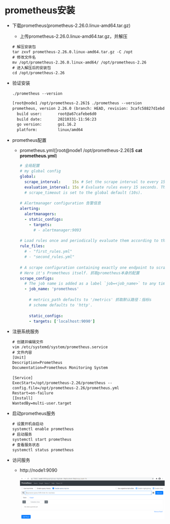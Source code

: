 # prometheus安装

- 下载prometheus(prometheus-2.26.0.linux-amd64.tar.gz)

    - 上传prometheus-2.26.0.linux-amd64.tar.gz，并解压

    ```shell
    # 解压安装包
    tar zxvf prometheus-2.26.0.linux-amd64.tar.gz -C /opt
    # 修改文件名
    mv /opt/prometheus-2.26.0.linux-amd64/ /opt/prometheus-2.26
    # 进入解压后的安装包
    cd /opt/prometheus-2.26
    ```

- 验证安装

    `./prometheus --version`

    ```reStructuredText
    [root@node1 /opt/prometheus-2.26]$ ./prometheus --version
    prometheus, version 2.26.0 (branch: HEAD, revision: 3cafc58827d1ebd1a67749f88be4218f0bab3d8d)
      build user:       root@a67cafebe6d0
      build date:       20210331-11:56:23
      go version:       go1.16.2
      platform:         linux/amd64
    ```

- prometheus配置

    - prometheus.yml([root@node1 /opt/prometheus-2.26]$ **cat prometheus.yml**)

        ```yaml
        # 全局配置
        # my global config
        global:
          scrape_interval:     15s # Set the scrape interval to every 15 seconds. Default is every 1 minute. 默认抓取间隔, 15秒向目标抓取一次数据
          evaluation_interval: 15s # Evaluate rules every 15 seconds. The default is every 1 minute. 每15秒按抓取规则抓取一次数据，默认每1分钟执行一次
          # scrape_timeout is set to the global default (10s).
        
        # Alertmanager configuration 告警信息
        alerting:
          alertmanagers:
          - static_configs:
            - targets:
              # - alertmanager:9093
        
        # Load rules once and periodically evaluate them according to the global 'evaluation_interval'. 定期执行抓取配置规则
        rule_files:
          # - "first_rules.yml"
          # - "second_rules.yml"
        
        # A scrape configuration containing exactly one endpoint to scrape: 抓取对象配置
        # Here it's Prometheus itself. 抓取prometheus本身的配置
        scrape_configs:
          # The job name is added as a label `job=<job_name>` to any timeseries scraped from this config.
          - job_name: 'prometheus'
        
            # metrics_path defaults to '/metrics' 抓取默认路径：指标s
            # scheme defaults to 'http'.
        
            static_configs:
            - targets: ['localhost:9090']
        ```

    

- 注册系统服务

    ```shell
    # 创建并编辑文件
    vim /etc/systemd/system/prometheus.service
    # 文件内容
    [Unit]
    Description=Prometheus
    Documentation=Prometheus Monitoring System
    
    [Service]
    ExecStart=/opt/prometheus-2.26/prometheus --config.file=/opt/prometheus-2.26/prometheus.yml
    Restart=on-failure
    [Install]
    WantedBy=multi-user.target
    ```

- 启动prometheus服务

    ```shell
    # 设置开机自启动
    systemctl enable prometheus
    # 启动服务
    systemctl start prometheus
    # 查看服务状态
    systemctl status prometheus
    ```

- 访问服务

    - http://node1:9090

        ![](images/访问prometheus服务.png)
